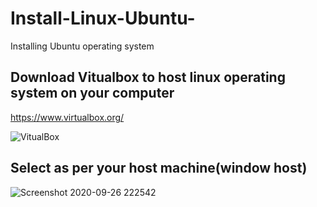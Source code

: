 # Install-Linux-Ubuntu-
Installing Ubuntu operating system  

## Download Vitualbox to host linux operating system on your computer
https://www.virtualbox.org/

![VitualBox](https://user-images.githubusercontent.com/39980537/94356771-f569e280-0046-11eb-931b-8de8864080ee.png)

## Select as per your host machine(window host)

![Screenshot 2020-09-26 222542](https://user-images.githubusercontent.com/39980537/94356825-7f19b000-0047-11eb-9ee8-6a782594faeb.png)

